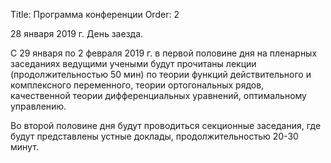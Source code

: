 Title: Программа конференции
Order: 2

28 января 2019 г. День заезда.

С 29 января по 2 февраля 2019 г. в первой половине дня на пленарных заседаниях ведущими учеными будут прочитаны лекции (продолжительностью 50 мин) по теории функций действительного и комплексного переменного, теории ортогональных рядов, качественной теории дифференциальных уравнений, оптимальному управлению.

Во второй половине дня будут проводиться секционные заседания, где будут представлены устные доклады, продолжительностью 20-30 минут.
